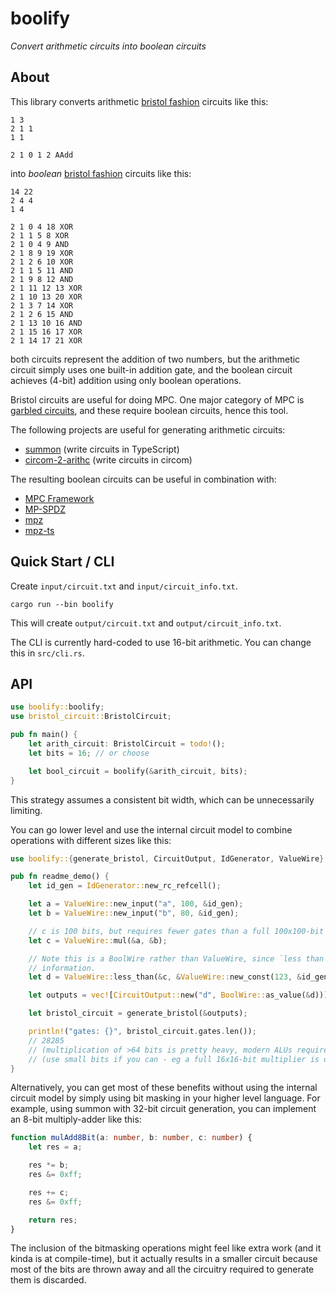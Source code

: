 # boolify

_Convert arithmetic circuits into boolean circuits_

## About

This library converts arithmetic
[bristol fashion](https://nigelsmart.github.io/MPC-Circuits/) circuits like
this:

```
1 3
2 1 1
1 1

2 1 0 1 2 AAdd
```

into _boolean_ [bristol fashion](https://nigelsmart.github.io/MPC-Circuits/)
circuits like this:

```
14 22
2 4 4
1 4

2 1 0 4 18 XOR
2 1 1 5 8 XOR
2 1 0 4 9 AND
2 1 8 9 19 XOR
2 1 2 6 10 XOR
2 1 1 5 11 AND
2 1 9 8 12 AND
2 1 11 12 13 XOR
2 1 10 13 20 XOR
2 1 3 7 14 XOR
2 1 2 6 15 AND
2 1 13 10 16 AND
2 1 15 16 17 XOR
2 1 14 17 21 XOR
```

both circuits represent the addition of two numbers, but the arithmetic circuit
simply uses one built-in addition gate, and the boolean circuit achieves (4-bit)
addition using only boolean operations.

Bristol circuits are useful for doing MPC. One major category of MPC is
[garbled circuits](https://www.youtube.com/watch?v=FMZ-HARN0gI), and these
require boolean circuits, hence this tool.

The following projects are useful for generating arithmetic circuits:

- [summon](https://github.com/privacy-scaling-explorations/summon) (write
  circuits in TypeScript)
- [circom-2-arithc](https://github.com/namnc/circom-2-arithc) (write circuits in
  circom)

The resulting boolean circuits can be useful in combination with:

- [MPC Framework](https://github.com/privacy-scaling-explorations/mpc-framework)
- [MP-SPDZ](https://github.com/data61/MP-SPDZ)
- [mpz](https://github.com/privacy-scaling-explorations/mpz)
- [mpz-ts](https://github.com/privacy-scaling-explorations/mpz-ts)

## Quick Start / CLI

Create `input/circuit.txt` and `input/circuit_info.txt`.

`cargo run --bin boolify`

This will create `output/circuit.txt` and `output/circuit_info.txt`.

The CLI is currently hard-coded to use 16-bit arithmetic. You can change this in
`src/cli.rs`.

## API

```rs
use boolify::boolify;
use bristol_circuit::BristolCircuit;

pub fn main() {
    let arith_circuit: BristolCircuit = todo!();
    let bits = 16; // or choose

    let bool_circuit = boolify(&arith_circuit, bits);
}
```

This strategy assumes a consistent bit width, which can be unnecessarily
limiting.

You can go lower level and use the internal circuit model to combine operations
with different sizes like this:

```rs
use boolify::{generate_bristol, CircuitOutput, IdGenerator, ValueWire};

pub fn readme_demo() {
    let id_gen = IdGenerator::new_rc_refcell();

    let a = ValueWire::new_input("a", 100, &id_gen);
    let b = ValueWire::new_input("b", 80, &id_gen);

    // c is 100 bits, but requires fewer gates than a full 100x100-bit multiplier
    let c = ValueWire::mul(&a, &b);

    // Note this is a BoolWire rather than ValueWire, since `less than` results in a single bit of
    // information.
    let d = ValueWire::less_than(&c, &ValueWire::new_const(123, &id_gen));

    let outputs = vec![CircuitOutput::new("d", BoolWire::as_value(&d))];

    let bristol_circuit = generate_bristol(&outputs);

    println!("gates: {}", bristol_circuit.gates.len());
    // 28285
    // (multiplication of >64 bits is pretty heavy, modern ALUs require similar gate counts)
    // (use small bits if you can - eg a full 16x16-bit multiplier is only 648 gates)
}
```

Alternatively, you can get most of these benefits without using the internal
circuit model by simply using bit masking in your higher level language. For
example, using summon with 32-bit circuit generation, you can implement an 8-bit
multiply-adder like this:

```ts
function mulAdd8Bit(a: number, b: number, c: number) {
    let res = a;

    res *= b;
    res &= 0xff;

    res += c;
    res &= 0xff;

    return res;
}
```

The inclusion of the bitmasking operations might feel like extra work (and it
kinda is at compile-time), but it actually results in a smaller circuit because
most of the bits are thrown away and all the circuitry required to generate them
is discarded.
